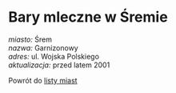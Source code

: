 # Bary mleczne w Śremie

*miasto:*  Śrem    <br/>
*nazwa:*  Garnizonowy   <br/>
*adres:*  ul. Wojska Polskiego   <br/>
*aktualizacja:* przed latem 2001 <br/>

Powrót do [listy miast](/bary_mleczne)



